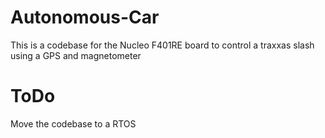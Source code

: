 # Autonomous-Car

This is a codebase for the Nucleo F401RE board to control a traxxas slash using a GPS and magnetometer

# ToDo

Move the codebase to a RTOS

